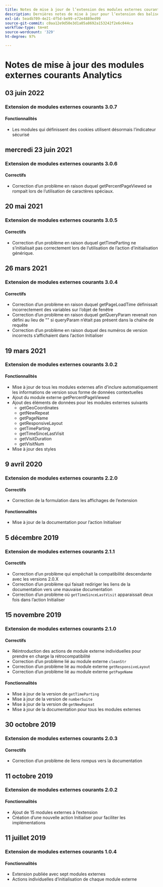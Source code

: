 ```yaml
---
title: Notes de mise à jour de l’extension des modules externes courants Analytics
description: Dernières notes de mise à jour pour l’extension des balises de modules externes d’analyses courants dans Adobe Experience Platform.
exl-id: 5ea4b709-4e21-4f5d-be99-e72e4889ed99
source-git-commit: c0aa12e9d50e3d1a05a8692a153242f2e6c044ca
workflow-type: tm+mt
source-wordcount: '329'
ht-degree: 97%

---
```


# Notes de mise à jour des modules externes courants Analytics

## 03 juin 2022

### Extension de modules externes courants 3.0.7

#### Fonctionnalités

* Les modules qui définissent des cookies utilisent désormais l’indicateur sécurisé

## mercredi 23 juin 2021

### Extension de modules externes courants 3.0.6

#### Correctifs

* Correction d’un problème en raison duquel getPercentPageViewed se rompait lors de l’utilisation de caractères spéciaux.

## 20 mai 2021

### Extension de modules externes courants 3.0.5

#### Correctifs

* Correction d’un problème en raison duquel getTimeParting ne s’initialisait pas correctement lors de l’utilisation de l’action d’initialisation générique.

## 26 mars 2021

### Extension de modules externes courants 3.0.4

#### Correctifs

* Correction d’un problème en raison duquel getPageLoadTime définissait incorrectement des variables sur l’objet de fenêtre
* Correction d’un problème en raison duquel getQueryParam revenait non défini au lieu de &quot;&quot; si queryParam n’était pas présent dans la chaîne de requête
* Correction d’un problème en raison duquel des numéros de version incorrects s’affichaient dans l’action Initialiser

## 19 mars 2021

### Extension de modules externes courants 3.0.2

#### Fonctionnalités

* Mise à jour de tous les modules externes afin d’inclure automatiquement les informations de version sous forme de données contextuelles
* Ajout du module externe getPercentPageViewed
* Ajout des éléments de données pour les modules externes suivants
   * getGeoCoordinates
   * getNewRepeat
   * getPageName
   * getResponsiveLayout
   * getTimeParting
   * getTimeSinceLastVisit
   * getVisitDuration
   * getVisitNum
* Mise à jour des styles

## 9 avril 2020

### Extension de modules externes courants 2.2.0

#### Correctifs

* Correction de la formulation dans les affichages de l’extension

#### Fonctionnalités

* Mise à jour de la documentation pour l’action Initialiser

## 5 décembre 2019

### Extension de modules externes courants 2.1.1

#### Correctifs

* Correction d’un problème qui empêchait la compatibilité descendante avec les versions 2.0.X
* Correction d’un problème qui faisait rediriger les liens de la documentation vers une mauvaise documentation
* Correction d’un problème où `getTimeSinceLastVisit` apparaissait deux fois dans l’action Initialiser

## 15 novembre 2019

### Extension de modules externes courants 2.1.0

#### Correctifs

* Réintroduction des actions de module externe individuelles pour prendre en charge la rétrocompatibilité
* Correction d’un problème lié au module externe `cleanStr`
* Correction d’un problème lié au module externe `getResponsiveLayout`
* Correction d’un problème lié au module externe `getPageName`

#### Fonctionnalités

* Mise à jour de la version de `getTimeParting`
* Mise à jour de la version de `numberSuite`
* Mise à jour de la version de `getNewRepeat`
* Mise à jour de la documentation pour tous les modules externes

## 30 octobre 2019

### Extension de modules externes courants 2.0.3

#### Correctifs

* Correction d’un problème de liens rompus vers la documentation

## 11 octobre 2019

### Extension de modules externes courants 2.0.2

#### Fonctionnalités

* Ajout de 15 modules externes à l’extension
* Création d’une nouvelle action Initialiser pour faciliter les implémentations

## 11 juillet 2019

### Extension de modules externes courants 1.0.4

#### Fonctionnalités

* Extension publiée avec sept modules externes
* Actions individuelles d’initialisation de chaque module externe
